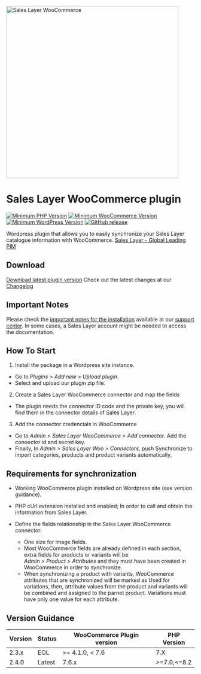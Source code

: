<a href="https://support.saleslayer.com"><img src="https://saleslayer.com/assets/images/logo.svg" alt="Sales Layer WooCommerce" width="460"></a>

# Sales Layer WooCommerce plugin

[![Minimum PHP Version](https://img.shields.io/badge/php-%3E%3D%207.3-8892BF.svg?style=flat-square)](https://php.net/) [![Minimum WooCommerce Version](https://img.shields.io/badge/WooCommerce-%3E%3D%207.0-AA92BF.svg?style=flat-square)](https://wordpress.org/plugins/woocommerce/) [![Minimum WordPress Version](https://img.shields.io/badge/Wordpress-%3E%3D%206.0-4892BF.svg?style=flat-square)](https://wordpress.org/Download/) [![GitHub release](https://img.shields.io/github/v/release/saleslayer/Sales_Layer_WooCommerce)](https://github.com/saleslayer/Sales_Layer_WooCommerce)

Wordpress plugin that allows you to easily synchronize your Sales Layer catalogue information with WooCommerce.
[Sales Layer - Global Leading PIM][saleslayer-home]

## Download

[Download latest plugin version][latest-release-download]
Check out the latest changes at our [Changelog][changelog-md]

## Important Notes

Please check the [important notes for the installation][sc-important-notes] available at our [support center][sl-sc]. In some cases, a Sales Layer account might be needed to access the documentation.

## How To Start

1. Install the package in a Wordpress site instance.

* Go to *Plugins > Add new > Upload plugin*.
* Select and upload our plugin zip file.

2. Create a Sales Layer WooCommerce connector and map the fields

* The plugin needs the connector ID code and the private key, you will find them in the connector details of Sales Layer.
    
3. Add the connector credencials in WooCommerce

* Go to *Admin > Sales Layer WooCommerce > Add connector*. Add the connector id and secret key.
* Finally, In *Admin > Sales Layer Woo > Connectors*, push Synchronize to import categories, products and product variants automatically.

## Requirements for synchronization

- Working WooCommerce plugin installed on Wordpress site (see version guidance).

- PHP cUrl extension installed and enabled; In order to call and obtain the information from Sales Layer.

- Define the fields relationship in the Sales Layer WooCommerce connector:
	- One size for image fields.
	- Most WooCommerce fields are already defined in each section, extra fields for products or variants will be<br/> *Admin > Product > Attributes* and they must have been created in WooCommerce in order to synchronize.
	- When synchronizing a product with variants, WooCommerce attributes that are synchronized will be marked as Used for variations, then, attribute values from the product and variants will be combined and assigned to the parnet product. Variations must have only one value for each attribute.
	
## Version Guidance

| Version | Status         | WooCommerce Plugin version | PHP Version  |
|---------|----------------|----------------------------|--------------|
| 2.3.x   | EOL            | >= 4.1.0, < 7.6            | 7.X          |
| 2.4.0   | Latest         | 7.6.x                      | >=7.0,<=8.2  |	

[saleslayer-home]: https://www.saleslayer.com
[latest-release-download]: https://github.com/saleslayer/Sales_Layer_WooCommerce/releases/latest/download/saleslayer_woocommerce.zip
[changelog-md]: https://github.com/saleslayer/Sales_Layer_WooCommerce/blob/master/CHANGELOG.md
[sc-important-notes]: https://support.saleslayer.com/woocommerce/important-notes-about-connector
[sl-sc]: https://support.saleslayer.com
